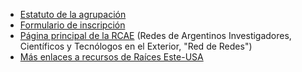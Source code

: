 * <a href="https://drive.google.com/file/d/1S29KVOqPaqlutW6rMcMrEQ21GlyS0Ayp/view?usp=sharing" target="_blank">Estatuto de la agrupación</a>
* <a href="https://docs.google.com/forms/d/e/1FAIpQLSe-xn8M_LjdIcajrDARmkgdz6KImEkdd5L4cvltcy68gh4Iog/viewform)" target="_blank">Formulario de inscripción</a>
* <a href="https://rcae.info/" target="_blank">Página principal de la RCAE</a> (Redes de Argentinos Investigadores, Científicos y Tecnólogos en el Exterior, "Red de Redes")
* <a href="https://linktr.ee/raices_ne_usa" target="_blank">Más enlaces a recursos de Raíces Este-USA</a>
